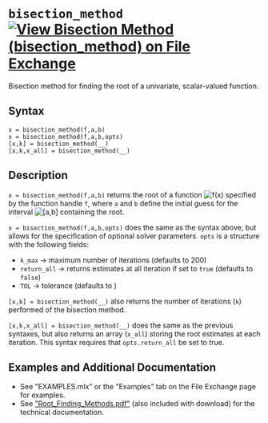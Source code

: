 # `bisection_method` [![View Bisection Method (bisection_method) on File Exchange](https://www.mathworks.com/matlabcentral/images/matlab-file-exchange.svg)](https://www.mathworks.com/matlabcentral/fileexchange/87042-bisection-method-bisection_method)

Bisection method for finding the root of a univariate, scalar-valued function.


## Syntax

`x = bisection_method(f,a,b)`\
`x = bisection_method(f,a,b,opts)`\
`[x,k] = bisection_method(__)`\
`[x,k,x_all] = bisection_method(__)`


## Description

`x = bisection_method(f,a,b)` returns the root of a function <img src="https://latex.codecogs.com/svg.latex?\inline&space;f(x)" title="f(x)" /> specified by the function handle `f`, where `a` and `b` define the initial guess for the interval <img src="https://latex.codecogs.com/svg.latex?\inline&space;[a,b]" title="[a,b]" /> containing the root.

`x = bisection_method(f,a,b,opts)` does the same as the syntax above, but allows for the specification of optional solver parameters. `opts` is a structure with the following fields:
   - `k_max` &rightarrow; maximum number of iterations (defaults to 200)
   - `return_all` &rightarrow; returns estimates at all iteration if set to `true` (defaults to `false`)
   - `TOL` &rightarrow; tolerance (defaults to <img src="https://latex.codecogs.com/svg.latex?\inline&space;10^{-10}" title="" />)

`[x,k] = bisection_method(__)` also returns the number of iterations (`k`) performed of the bisection method.

`[x,k,x_all] = bisection_method(__)` does the same as the previous syntaxes, but also returns an array (`x_all`) storing the root estimates at each iteration. This syntax requires that `opts.return_all` be set to true.


## Examples and Additional Documentation

   - See "EXAMPLES.mlx" or the "Examples" tab on the File Exchange page for examples. 
   - See ["Root_Finding_Methods.pdf"](https://tamaskis.github.io/files/Root_Finding_Methods.pdf) (also included with download) for the technical documentation.
